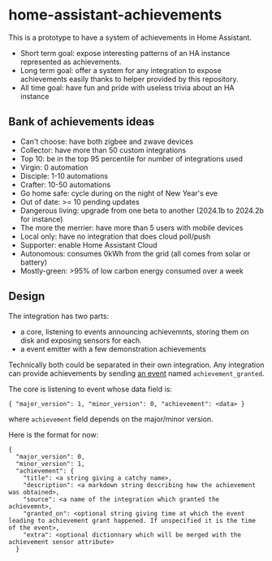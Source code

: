 # home-assistant-achievements

This is a prototype to have a system of achievements in Home Assistant.

* Short term goal: expose interesting patterns of an HA instance represented as achievements.
* Long term goal: offer a system for any integration to expose achievements easily thanks to helper provided by this repository.
* All time goal: have fun and pride with useless trivia about an HA instance

## Bank of achievements ideas

* Can't choose: have both zigbee and zwave devices
* Collector: have more than 50 custom integrations
* Top 10: be in the top 95 percentile for number of integrations used
* Virgin: 0 automation
* Disciple: 1-10 automations
* Crafter: 10-50 automations
* Go home safe: cycle during on the night of New Year's eve
* Out of date: >= 10 pending updates
* Dangerous living: upgrade from one beta to another (2024.1b to 2024.2b for instance)
* The more the merrier: have more than 5 users with mobile devices
* Local only: have no integration that does cloud poll/push
* Supporter: enable Home Assistant Cloud
* Autonomous: consumes 0kWh from the grid (all comes from solar or battery)
* Mostly-green: >95% of low carbon energy consumed over a week

## Design

The integration has two parts:
- a core, listening to events announcing achievemnts, storing them on disk and exposing sensors for each.
- a event emitter with a few demonstration achievements

Technically both could be separated in their own integration. Any integration can provide achievements by sending [an event](https://www.home-assistant.io/docs/configuration/events/) named `achievement_granted`.

The core is listening to event whose data field is:
```
{ "major_version": 1, "minor_version": 0, "achievement": <data> }
```
where `achievement` field depends on the major/minor version.

Here is the format for now:

```
{
  "major_version": 0,
  "minor_version": 1,
  "achievement": {
    "title": <a string giving a catchy name>,
    "description": <a markdown string describing how the achievement was obtained>,
    "source": <a name of the integration which granted the achievemnt>,
    "granted_on": <optional string giving time at which the event leading to achievement grant happened. If unspecified it is the time of the event>,
    "extra": <optional dictionnary which will be merged with the achievement sensor attribute>
  }
```
